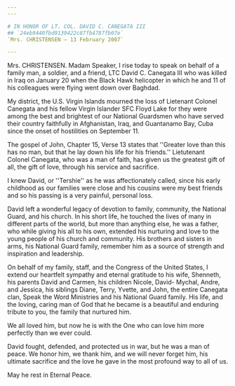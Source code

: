 ```yaml
---
---

# IN HONOR OF LT. COL. DAVID C. CANEGATA III
## `24eb9440fbd9139422c87fb4787fb07e`
`Mrs. CHRISTENSEN — 13 February 2007`

---
```



Mrs. CHRISTENSEN. Madam Speaker, I rise today to speak on behalf of a 
family man, a soldier, and a friend, LTC David C. Canegata III who was 
killed in Iraq on January 20 when the Black Hawk helicopter in which he 
and 11 of his colleagues were flying went down over Baghdad.

My district, the U.S. Virgin Islands mourned the loss of Lietenant 
Colonel Canegata and his fellow Virgin Islander SFC Floyd Lake for they 
were among the best and brightest of our National Guardsmen who have 
served their country faithfully in Afghanistan, Iraq, and Guantanamo 
Bay, Cuba since the onset of hostilities on September 11.

The gospel of John, Chapter 15, Verse 13 states that ''Greater love 
than this has no man, but that he lay down his life for his friends.'' 
Lietutenant Colonel Canegata, who was a man of faith, has given us the 
greatest gift of all, the gift of love, through his service and 
sacrifice.

I knew David, or ''Tershie'' as he was affectionately called, since 
his early childhood as our families were close and his cousins were my 
best friends and so his passing is a very painful, personal loss.

David left a wonderful legacy of devotion to family, community, the 
National Guard, and his church. In his short life, he touched the lives 
of many in different parts of the world, but more than anything else, 
he was a father, who while giving his all to his own, extended his 
nurturing and love to the young people of his church and community. His 
brothers and sisters in arms, his National Guard family, remember him 
as a source of strength and inspiration and leadership.

On behalf of my family, staff, and the Congress of the United States, 
I extend our heartfelt sympathy and eternal gratitude to his wife, 
Shenneth, his parents David and Carmen, his children Nicole, David-
Mychal, Andre, and Jessica, his siblings Diane, Terry, Yvette, and 
John, the entire Canegata clan, Speak the Word Ministries and his 
National Guard family. His life, and the loving, caring man of God that 
he became is a beautiful and enduring tribute to you, the family that 
nurtured him.

We all loved him, but now he is with the One who can love him more 
perfectly than we ever could.

David fought, defended, and protected us in war, but he was a man of 
peace. We honor him, we thank him, and we will never forget him, his 
ultimate sacrifice and the love he gave in the most profound way to all 
of us.

May he rest in Eternal Peace.
